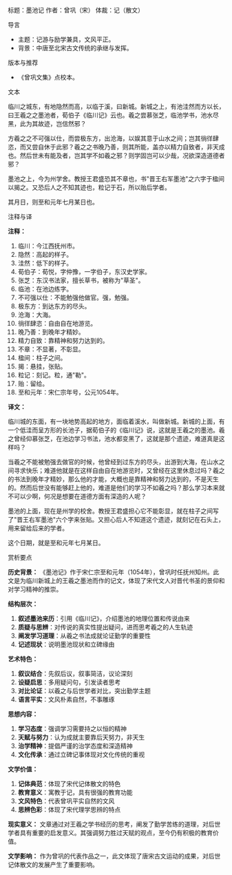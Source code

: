 <!--
 * @Author: ylmzfun ylmzfun@163.com
 * @Date: 2025-10-01 16:28:06
 * @LastEditors: ylmzfun ylmzfun@163.com
 * @LastEditTime: 2025-10-01 23:21:02
 * @FilePath: /poetry/序记/墨池记.md
 * @Description: 这是默认设置,请设置`customMade`, 打开koroFileHeader查看配置 进行设置: https://github.com/OBKoro1/koro1FileHeader/wiki/%E9%85%8D%E7%BD%AE
-->
标题：墨池记
作者：曾巩（宋）
体裁：记（散文）

导言
- 主题：记游与励学兼具，文风平正。
- 背景：中唐至北宋古文传统的承继与发挥。

版本与推荐
- 《曾巩文集》点校本。

文本

临川之城东，有地隐然而高，以临于溪，曰新城。新城之上，有池洼然而方以长，曰王羲之之墨池者，荀伯子《临川记》云也。羲之尝慕张芝，临池学书，池水尽黑，此为其故迹，岂信然邪？

方羲之之不可强以仕，而尝极东方，出沧海，以娱其意于山水之间；岂其徜徉肆恣，而又尝自休于此邪？羲之之书晚乃善，则其所能，盖亦以精力自致者，非天成也。然后世未有能及者，岂其学不如羲之邪？则学固岂可以少哉，况欲深造道德者邪？

墨池之上，今为州学舍。教授王君盛恐其不章也，书"晋王右军墨池"之六字于楹间以揭之。又恐后人之不知其迹也，粒记于石，所以贻后学者。

其月日，则至和元年七月某日也。

注释与译

**注释：**
1. 临川：今江西抚州市。
2. 隐然：高起的样子。
3. 洼然：低下的样子。
4. 荀伯子：荀悦，字仲豫，一字伯子，东汉史学家。
5. 张芝：东汉书法家，擅长草书，被称为"草圣"。
6. 临池：在池边练字。
7. 不可强以仕：不能勉强他做官。强，勉强。
8. 极东方：到达东方的尽头。
9. 沧海：大海。
10. 徜徉肆恣：自由自在地游览。
11. 晚乃善：到晚年才精妙。
12. 精力自致：靠精神和努力达到的。
13. 不章：不显著，不彰显。
14. 楹间：柱子之间。
15. 揭：悬挂，张贴。
16. 粒记：刻记。粒，通"勒"。
17. 贻：留给。
18. 至和元年：宋仁宗年号，公元1054年。

**译文：**

临川城的东面，有一块地势高起的地方，面临着溪水，叫做新城。新城的上面，有一个低洼而呈方形的长池子，据荀伯子的《临川记》说，这就是王羲之的墨池。羲之曾经仰慕张芝，在池边学习书法，池水都变黑了，这就是那个遗迹，难道真是这样吗？

当羲之不能被勉强去做官的时候，他曾经到过东方的尽头，出游到大海，在山水之间寻求快乐；难道他就是在这样自由自在地游览时，又曾经在这里休息过吗？羲之的书法到晚年才精妙，那么他的才能，大概也是靠精神和努力达到的，不是天生的。然而后世没有能够赶上他的，难道是他们的学习不如羲之吗？那么学习本来就不可以少啊，何况是想要在道德方面有深造的人呢？

墨池的上面，现在是州学的校舍。教授王君盛担心它不能彰显，就在柱子之间写了"晋王右军墨池"六个字来张贴。又担心后人不知道这个遗迹，就刻记在石头上，用来留给后来的学者。

这个日期，就是至和元年七月某日。

赏析要点

**历史背景：**
《墨池记》作于宋仁宗至和元年（1054年），曾巩时任抚州知州。此文是为临川新城上的王羲之墨池而作的记文，体现了宋代文人对晋代书圣的景仰和对学习精神的推崇。

**结构层次：**
1. **叙述墨池来历**：引用《临川记》，介绍墨池的地理位置和传说由来
2. **质疑与思辨**：对传说的真实性提出疑问，进而思考羲之的人生轨迹
3. **阐发学习道理**：从羲之书法成就论证勤学的重要性
4. **记述现状**：说明墨池现状和立碑缘由

**艺术特色：**
1. **叙议结合**：先叙后议，叙事简洁，议论深刻
2. **设疑启思**：多用疑问句，引发读者思考
3. **对比论证**：以羲之与后世学者对比，突出勤学主题
4. **语言平实**：文风朴素自然，不事雕琢

**思想内容：**
1. **学习态度**：强调学习需要持之以恒的精神
2. **天赋与努力**：认为成就主要靠后天努力，非天生
3. **治学精神**：提倡严谨的治学态度和深造精神
4. **文化传承**：通过立碑记事体现对文化传统的重视

**文学价值：**
1. **记体典范**：体现了宋代记体散文的特色
2. **教育意义**：寓教于记，具有很强的教育功能
3. **文风特色**：代表曾巩平实自然的文风
4. **思辨色彩**：体现了宋代理学思辨的特点

**现实意义：**
文章通过对王羲之学书经历的思考，阐发了勤学苦练的道理，对后世学者具有重要的启发意义。其强调努力胜过天赋的观点，至今仍有积极的教育价值。

**文学影响：**
作为曾巩的代表作品之一，此文体现了唐宋古文运动的成果，对后世记体散文的发展产生了重要影响。